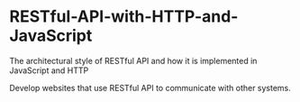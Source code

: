 # RESTful-API-with-HTTP-and-JavaScript
The architectural style of RESTful API and how it is implemented in JavaScript and HTTP

Develop websites that use RESTful API to communicate with other systems.
